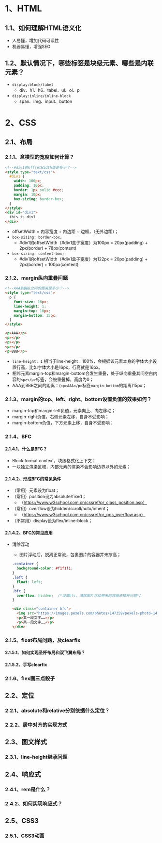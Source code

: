 # 1、HTML

## 1.1、如何理解HTML语义化

* 人易懂，增加代码可读性
* 机器易懂，增强SEO

## 1.2、默认情况下，哪些标签是块级元素、哪些是内联元素？

* `display:block/tabel`
  * div、h1、h6、tabel、ul、ol、p
* `display:inline/inline-block`
  * span、img、input、button

# 2、CSS

## 2.1、布局

### 2.1.1、盒模型的宽度如何计算？

```html
<!--#div1的offsetWidth值是多少？-->
<style type="text/css">
  #div1 {
    width: 100px;
    padding: 10px;
    border: 1px solid #ccc;
    margin: 10px;
    box-sizing: border-box;
  }
</style>
<div id="div1">
  this is div1
</div>
```

* offsetWidth = 内容宽度 + 内边距 + 边框，（无外边距）；
* `box-sizing: border-box;`
  * #div1的offsetWidth（#div1盒子宽度）为100px = 20px(padding) + 2px(border) + 78px(content)
* `box-sizing: content-box;`
  * #div1的offsetWidth（#div1盒子宽度）为122px = 20px(padding) + 2px(border) + 100px(content)

### 2.1.2、margin纵向重叠问题

```html
<!--AAA到BBB之间的距离是多少？-->
<style type="text/css">
  p {
    font-size: 16px;
    line-height: 1;
    margin-top: 10px;
    margin-bottom: 15px;
  }
</style>

<p>AAA</p>
<p></p>
<p></p>
<p></p>
<p>BBB</p>
```

* `line-height: 1` 相当于line-height：100%，会根据该元素本身的字体大小设置行高，比如字体大小是16px，行高就是16px。
* 相邻元素margin-top和margin-bottom会发生重叠，处于纵向重叠其间空白内容的`<p></p>`标签，会被重叠掉，高度为0；
* AAA到BBB之间的距离：(`<p>AAA</p>`标签`margin-bottom`的距离)15px；

### 2.1.3、margin的top、left、right、bottom设置负值的效果如何？

* margin-top和margin-left负值，元素向上、向左移动；
* margin-right负值，右侧元素左移，自身不受影响；
* margin-bottom负值，下方元素上移，自身不受影响；

### 2.1.4、BFC

#### 2.1.4.1、什么是BFC？

* Block format context，块级格式化上下文；
* 一块独立渲染区域，内部元素的渲染不会影响边界以外的元素；

#### 2.1.4.2、形成BFC的常见条件

* （常用）元素设为float；
* （常用）position设为absolute/fixed；
  * （https://www.w3school.com.cn/cssref/pr_class_position.asp）
* （常用）overflow设为hidden/scroll/auto/inherit；
  * （https://www.w3school.com.cn/cssref/pr_pos_overflow.asp）
* （不常用）display设为flex/inline-block；

#### 2.1.4.2、BFC的常见应用

* 清除浮动

  * 图片浮动后，脱离正常流，包裹图片的容器并未撑高；

  ```css
  .container {
    background-color: #f1f1f1;
  }
  .left {
    float: left;
  }
  .bfc {
    overflow: hidden;  /*设置bfc，清除图片浮动带来的容器未撑开问题*/
  }
  ```

  ```html
  <div class="container bfc">
    <img src="https://images.pexels.com/photos/147359/pexels-photo-147359.jpeg?auto=compress&cs=tinysrgb&dpr=2&w=50" class="left"/>
    <p>某一段文字……</p>
    <p>某一段文字……</p>
  </div>
  ```

### 2.1.5、float布局问题，及clearfix

#### 2.1.5.1、如何实现圣杯布局和双飞翼布局？

#### 2.1.5.2、手写clearfix

### 2.1.6、flex画三点骰子

## 2.2、定位

### 2.2.1、absolute和relative分别依据什么定位？

### 2.2.2、居中对齐的实现方式

## 2.3、图文样式

### 2.3.1、line-height继承问题

## 2.4、响应式

### 2.4.1、rem是什么？

### 2.4.2、如何实现响应式？

## 2.5、CSS3

### 2.5.1、CSS3动画







